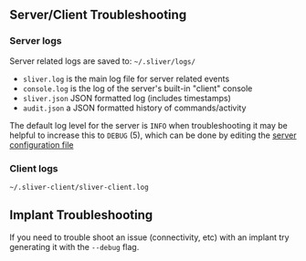 ## Server/Client Troubleshooting

### Server logs

Server related logs are saved to: `~/.sliver/logs/`

- `sliver.log` is the main log file for server related events
- `console.log` is the log of the server's built-in "client" console
- `sliver.json` JSON formatted log (includes timestamps)
- `audit.json` a JSON formatted history of commands/activity

The default log level for the server is `INFO` when troubleshooting it may be helpful to increase this to `DEBUG` (5), which can be done by editing the [server configuration file](https://github.com/BishopFox/sliver/wiki/Configuration-Files)

### Client logs

`~/.sliver-client/sliver-client.log`

## Implant Troubleshooting

If you need to trouble shoot an issue (connectivity, etc) with an implant try generating it with the `--debug` flag.
